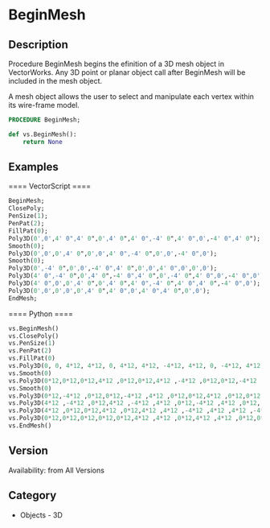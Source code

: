 # BeginMesh

## Description
Procedure BeginMesh begins the efinition of a 3D mesh object in VectorWorks. Any 3D point or planar object call after BeginMesh will be included in the mesh object. 

A mesh object allows the user to select and manipulate each vertex within its wire-frame model.

```pascal
PROCEDURE BeginMesh;
```

```python
def vs.BeginMesh():
    return None
```

## Examples
==== VectorScript ====
```pascal
BeginMesh;
ClosePoly;
PenSize(1);
PenPat(2);
FillPat(0);
Poly3D(0',0',4' 0",4' 0",0',4' 0",4' 0",-4' 0",4' 0",0',-4' 0",4' 0");
Smooth(0);
Poly3D(0',0',0',4' 0",0',0',4' 0",-4' 0",0',0',-4' 0",0');
Smooth(0);
Poly3D(0',-4' 0",0',0',-4' 0",4' 0",0',0',4' 0",0',0',0');
Poly3D(4' 0",-4' 0",0',4' 0",-4' 0",4' 0",0',-4' 0",4' 0",0',-4' 0",0');
Poly3D(4' 0",0',0',4' 0",0',4' 0",4' 0",-4' 0",4' 0",4' 0",-4' 0",0');
Poly3D(0',0',0',0',0',4' 0",4' 0",0',4' 0",4' 0",0',0');
EndMesh;
```
==== Python ====
```python
vs.BeginMesh()
vs.ClosePoly()
vs.PenSize(1)
vs.PenPat(2)
vs.FillPat(0)
vs.Poly3D(0, 0, 4*12, 4*12, 0, 4*12, 4*12, -4*12, 4*12, 0, -4*12, 4*12)
vs.Smooth(0)
vs.Poly3D(0*12,0*12,0*12,4*12 ,0*12,0*12,4*12 ,-4*12 ,0*12,0*12,-4*12 ,0*12)
vs.Smooth(0)
vs.Poly3D(0*12,-4*12 ,0*12,0*12,-4*12 ,4*12 ,0*12,0*12,4*12 ,0*12,0*12,0*12)
vs.Poly3D(4*12 ,-4*12 ,0*12,4*12 ,-4*12 ,4*12 ,0*12,-4*12 ,4*12 ,0*12,-4*12 ,0*12)
vs.Poly3D(4*12 ,0*12,0*12,4*12 ,0*12,4*12 ,4*12 ,-4*12 ,4*12 ,4*12 ,-4*12 ,0*12)
vs.Poly3D(0*12,0*12,0*12,0*12,0*12,4*12 ,4*12 ,0*12,4*12 ,4*12 ,0*12,0*12)
vs.EndMesh()
```

## Version
Availability: from All Versions

## Category
* Objects - 3D

